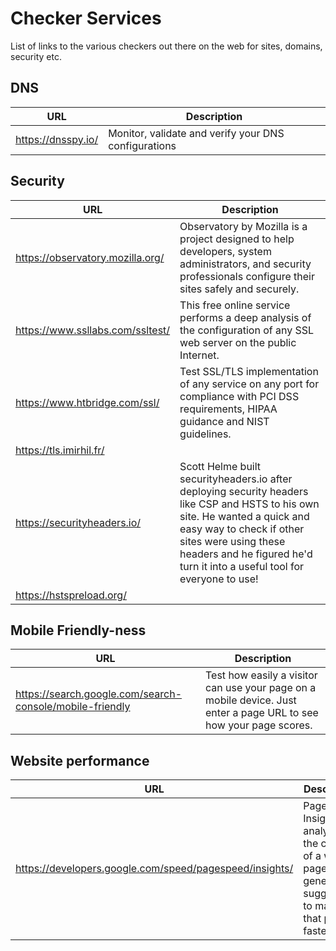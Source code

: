 # Checker Services
List of links to the various checkers out there on the web for sites, domains, security etc.


## DNS
| URL  | Description |
| ------------- | ------------- |
| https://dnsspy.io/  | Monitor, validate and verify your DNS configurations |

## Security
| URL  | Description |
| ------------- | ------------- |
| https://observatory.mozilla.org/  | Observatory by Mozilla is a project designed to help developers, system administrators, and security professionals configure their sites safely and securely. |
| https://www.ssllabs.com/ssltest/ | This free online service performs a deep analysis of the configuration of any SSL web server on the public Internet. |
| https://www.htbridge.com/ssl/ | Test SSL/TLS implementation of any service on any port for compliance with PCI DSS requirements, HIPAA guidance and NIST guidelines. |
| https://tls.imirhil.fr/ | |
| https://securityheaders.io/ | Scott Helme built securityheaders.io after deploying security headers like CSP and HSTS to his own site. He wanted a quick and easy way to check if other sites were using these headers and he figured he'd turn it into a useful tool for everyone to use! |
| https://hstspreload.org/ | | 

## Mobile Friendly-ness
| URL  | Description |
| ------------- | ------------- |
| https://search.google.com/search-console/mobile-friendly | Test how easily a visitor can use your page on a mobile device. Just enter a page URL to see how your page scores. |

## Website performance
| URL  | Description |
| ------------- | ------------- |
| https://developers.google.com/speed/pagespeed/insights/ | PageSpeed Insights analyzes the content of a web page, then generates suggestions to make that page faster. | 

